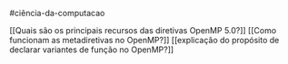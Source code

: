 #ciência-da-computacao 

[[Quais são os principais recursos das diretivas OpenMP 5.0?]]
[[Como funcionam as metadiretivas no OpenMP?]]
[[explicaçâo do propósito de declarar variantes de função no OpenMP?]]
